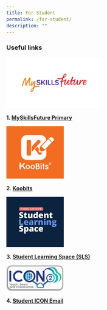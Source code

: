 ```yaml
---
title: For Student
permalink: /for-student/
description: ""
---
```

### Useful links
<img src="/images/msf001.jpg" style="width:50%">

 **1. [MySkillsFuture Primary](https://www.myskillsfuture.gov.sg/content/student/en/primary.html)**

<img src="/images/koobits96x88.png" style="width:30%">

 **2. [Koobits](https://member.koobits.com/)**

																										 

<img src="/images/SLS%20RS%20480_03.png" style="width:30%">

**3. [Student Learning Space (SLS)](https://vle.learning.moe.edu.sg/login)**

<img src="/images/icon2_305.png" style="width:30%">

**4. [Student ICON Email](https://workspace.google.com/dashboard)**